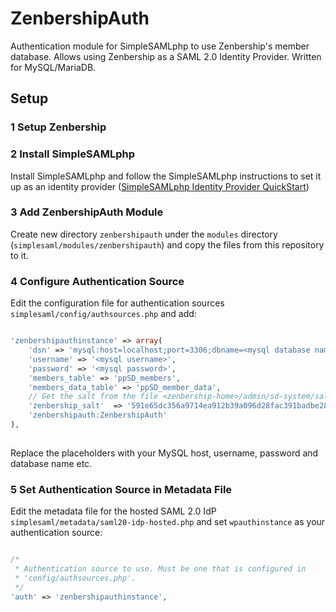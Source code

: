 # ZenbershipAuth
Authentication module for SimpleSAMLphp to use Zenbership's member database. Allows using Zenbership as a SAML 2.0 Identity Provider. Written for MySQL/MariaDB.

## Setup

### 1 Setup Zenbership

### 2 Install SimpleSAMLphp 

Install SimpleSAMLphp and follow the SimpleSAMLphp instructions to set it up as an identity provider ([SimpleSAMLphp Identity Provider QuickStart](https://simplesamlphp.org/docs/stable/simplesamlphp-idp)) 

### 3 Add ZenbershipAuth Module

Create new directory `zenbershipauth` under the `modules` directory (`simplesaml/modules/zenbershipauth`) and copy the files from this repository to it. 

### 4 Configure Authentication Source 

Edit the configuration file for authentication sources `simplesaml/config/authsources.php` and add:

```php

'zenbershipauthinstance' => array(
    'dsn' => 'mysql:host=localhost;port=3306;dbname=<mysql database name>',
    'username' => '<mysql username>',
    'password' => '<mysql password>',
    'members_table' => 'ppSD_members',
    'members_data_table' => 'ppSD_member_data',
    // Get the salt from the file <zenbership-home>/admin/sd-system/salt.php
    'zenbership_salt'  => '591e65dc356a9714ea912b39a096d28fac391badbe28185c6885e048014a79eec4f65a0a699d8',
    'zenbershipauth:ZenbershipAuth'
),
 
```
Replace the placeholders with your MySQL host, username, password and database name etc. 

### 5 Set Authentication Source in Metadata File

Edit the metadata file for the hosted SAML 2.0 IdP `simplesaml/metadata/saml20-idp-hosted.php`
and set `wpauthinstance` as your authentication source: 

```php

/*
 * Authentication source to use. Must be one that is configured in
 * 'config/authsources.php'.
 */
'auth' => 'zenbershipauthinstance',
 
```
